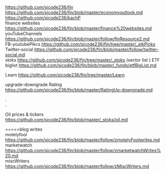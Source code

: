 



https://github.com/sjcode236/fin    
https://github.com/sjcode236/fin/blob/master/economyoutlook.md     
https://github.com/sjcode236/kachP     
finance websites https://github.com/sjcode236/fin/blob/master/finance%20websites.md    
youTubeChannels https://github.com/sjcode236/fin/blob/master/follow/finResource2.md    
FB-youtubePikcs  https://github.com/sjcode236/fin/tree/master/_stkPicks    
Twitter-social https://github.com/sjcode236/fin/blob/master/follow/twitter-social.md  
stoks https://github.com/sjcode236/fin/tree/master/_stoks    (sector list ) 
ETF biglist https://github.com/sjcode236/fin/blob/master/_funds/etfBigList.md  

Learn https://github.com/sjcode236/fin/tree/master/Learn     
   

upgrade-downgrade Rating https://github.com/sjcode236/fin/blob/master/RatingUp-downgrade.md      

.   
.   

Oil prices & tickers https://github.com/sjcode236/fin/blob/master/_stoks/oil.md       

=====blog writes     
motelyfool  https://github.com/sjcode236/fin/blob/master/follow/zmotelyFoolwrites.md     
marketwatch https://github.com/sjcode236/fin/blob/master/follow/zmarketwatchWrites%20.md    
miscWriters https://github.com/sjcode236/fin/blob/master/follow/zMiscWriters.md     








